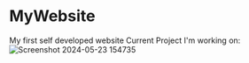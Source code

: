 # MyWebsite
My first self developed website
Current Project I'm working on:
![Screenshot 2024-05-23 154735](https://github.com/AbdoRahmani/MyWebsite/assets/162987411/a4353124-53dc-4b87-ba07-23a2ebb2e2e3)
